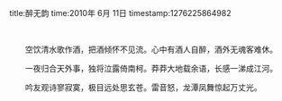 title:醉无韵
time:2010年 6月 11日
timestamp:1276225864982

&nbsp; 
<P style="TEXT-INDENT: 2em;">空饮清水歌作酒，把酒倾怀不见流。心中有酒人自醉，酒外无魂客难休。</P>
<P style="TEXT-INDENT: 2em;">一夜归合天外事，独将泣露倚南柯。莽莽大地载余语，长感一涕成江河。</P>
<P style="TEXT-INDENT: 2em;">吟友观诗寥寂寞，极目远处思玄苍。雷音怒，龙潭凤舞惊起万丈光。</P>